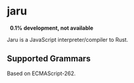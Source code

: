 # jaru
 
**0.1% development, not available**

Jaru is a JavaScript interpreter/compiler to Rust.

## Supported Grammars

Based on ECMAScript-262.
